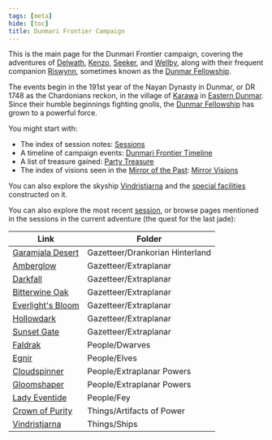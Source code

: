```yaml
---
tags: [meta]
hide: [toc]
title: Dunmari Frontier Campaign
---
```


This is the main page for the Dunmari Frontier campaign, covering the adventures of [Delwath](<../../people/pcs/dunmar-fellowship/delwath.md>), [Kenzo](<../../people/pcs/dunmar-fellowship/kenzo.md>), [Seeker](<../../people/pcs/dunmar-fellowship/seeker.md>), and [Wellby](<../../people/pcs/dunmar-fellowship/wellby.md>), along with their frequent companion [Riswynn](<../../people/pcs/dunmar-fellowship/riswynn.md>), sometimes known as the [Dunmar Fellowship](<../../people/pcs/dunmar-fellowship/dunmar-fellowship.md>). 

The events begin in the 191st year of the Nayan Dynasty in Dunmar, or DR 1748 as the Chardonians reckon, in the village of [Karawa](<../../gazetteer/greater-dunmar/realms/dunmar/eastern-dunmar/karawa.md>) in [Eastern Dunmar](<../../gazetteer/greater-dunmar/realms/dunmar/eastern-dunmar/eastern-dunmar.md>). Since their humble beginnings fighting gnolls, the [Dunmar Fellowship](<../../people/pcs/dunmar-fellowship/dunmar-fellowship.md>) has grown to a powerful force. 

You might start with:
- The index of session notes: [Sessions](<./sessions.md>)
- A timeline of campaign events: [Dunmari Frontier Timeline](<./dunmari-frontier-timeline.md>)
- A list of treasure gained: [Party Treasure](<./party-treasure.md>)
- The index of visions seen in the [Mirror of the Past](<treasure/mirror-of-the-past.md>): [Mirror Visions](<./mirror-visions.md>)

You can also explore the skyship [Vindristjarna](<../../things/ships/vindristjarna.md>) and the [special facilities](<./vindristjarna-room-planning.md>) constructed on it.

You can also explore the most recent [session](<session-notes/session-118-dufr.md>), or browse pages mentioned in the sessions in the current adventure (the quest for the last jade):

| Link                                                                                        | Folder                          |
| ------------------------------------------------------------------------------------------- | ------------------------------- |
| [Garamjala Desert](<../../gazetteer/drankorian-hinterland/garamjala-plateau/garamjala-desert.md>) | Gazetteer/Drankorian Hinterland |
| [Amberglow](<../../gazetteer/extraplanar/feywild/amberglow/amberglow.md>)                         | Gazetteer/Extraplanar           |
| [Darkfall](<../../gazetteer/extraplanar/feywild/darkfall.md>)                                     | Gazetteer/Extraplanar           |
| [Bitterwine Oak](<../../gazetteer/extraplanar/feywild/emberwine/bitterwine-oak.md>)               | Gazetteer/Extraplanar           |
| [Everlight's Bloom](<../../gazetteer/extraplanar/feywild/everlight-s-bloom.md>)                   | Gazetteer/Extraplanar           |
| [Hollowdark](<../../gazetteer/extraplanar/feywild/hollowdark.md>)                                 | Gazetteer/Extraplanar           |
| [Sunset Gate](<../../Gazetteer/Extraplanar/Feywild/Sunset Gate.md>)                               | Gazetteer/Extraplanar           |
| [Faldrak](<../../people/dwarves/faldrak-bronzehammer.md>)                                         | People/Dwarves                  |
| [Egnir](<../../people/elves/egnir.md>)                                                            | People/Elves                    |
| [Cloudspinner](<../../people/extraplanar-powers/archfey/cloudspinner.md>)                                 | People/Extraplanar Powers       |
| [Gloomshaper](<../../people/extraplanar-powers/archfey/lord-umbraeth.md>)                                 | People/Extraplanar Powers       |
| [Lady Eventide](<../../people/fey/lady-eventide.md>)                                              | People/Fey                      |
| [Crown of Purity](<../../things/artifacts-of-power/crown-of-purity.md>)                           | Things/Artifacts of Power       |
| [Vindristjarna](<../../things/ships/vindristjarna.md>)                                            | Things/Ships                    |



